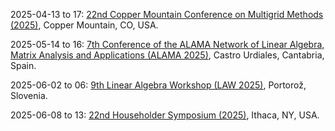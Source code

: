 2025-04-13 to 17: [22nd Copper Mountain Conference on Multigrid Methods (2025)](https://grandmaster.colorado.edu/copper/2025/ "This conference focuses on multigrid methods, covering iterative solvers, preconditioners, and adaptive algorithms. Topics include algebraic multigrid, geometric multigrid, and applications in fluid dynamics and image processing, emphasizing scalable numerical methods for large-scale problems."), Copper Mountain, CO, USA.

2025-05-14 to 16: [7th Conference of the ALAMA Network of Linear Algebra, Matrix Analysis and Applications (ALAMA 2025)](https://congresosalcala.fgua.es/jornadasalama/?idioma=en "Explores linear algebra and matrix analysis, focusing on computational methods and applications. Topics include eigenvalue problems, matrix factorizations, and applications in data science and engineering."), Castro Urdiales, Cantabria, Spain.

2025-06-02 to 06: [9th Linear Algebra Workshop (LAW 2025)](http://www.law05.si/law25/ "Covers advances in linear algebra and numerical analysis. Topics include matrix theory, eigenvalue problems, and computational methods for large-scale systems in science and engineering."), Portorož, Slovenia.

2025-06-08 to 13: [22nd Householder Symposium (2025)](https://householder-symposium.github.io "This symposium focuses on numerical linear algebra, covering matrix computations, eigenvalue problems, and iterative solvers. Topics include Krylov subspace methods, low-rank approximations, and applications in scientific computing, emphasizing computational efficiency and accuracy."), Ithaca, NY, USA.

